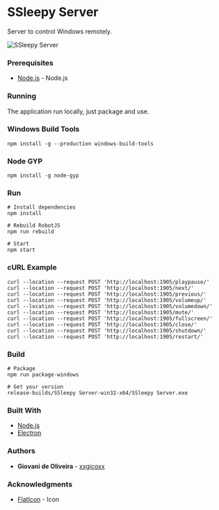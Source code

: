 # SSleepy Server
Server to control Windows remotely.

![SSleepy Server](https://i.imgur.com/s18dZiU.png)

### Prerequisites
* [Node.js](https://nodejs.org/en/) - Node.js

### Running
The application run locally, just package and use.

### Windows Build Tools
````
npm install -g --production windows-build-tools
````

### Node GYP
````
npm install -g node-gyp
````

### Run
````
# Install dependencies
npm install

# Rebuild RobotJS
npm run rebuild

# Start
npm start
````

### cURL Example
````
curl --location --request POST 'http://localhost:1905/playpause/'
curl --location --request POST 'http://localhost:1905/next/'
curl --location --request POST 'http://localhost:1905/previous/'
curl --location --request POST 'http://localhost:1905/volumeup/'
curl --location --request POST 'http://localhost:1905/volumedown/'
curl --location --request POST 'http://localhost:1905/mute/'
curl --location --request POST 'http://localhost:1905/fullscreen/'
curl --location --request POST 'http://localhost:1905/close/'
curl --location --request POST 'http://localhost:1905/shutdown/'
curl --location --request POST 'http://localhost:1905/restart/'
````

### Build
````
# Package
npm run package-windows

# Get your version
release-builds/SSleepy Server-win32-x64/SSleepy Server.exe
````

### Built With
* [Node.js](https://nodejs.org/en/)
* [Electron](https://electronjs.org/)

### Authors
* **Giovani de Oliveira** - [xxgicoxx](https://github.com/xxgicoxx)

### Acknowledgments
* [FlatIcon](https://www.flaticon.com/) - Icon